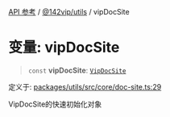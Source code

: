 [API 参考](../wiki/Home) / [@142vip/utils](../wiki/@142vip.utils) / vipDocSite

# 变量: vipDocSite

> `const` **vipDocSite**: [`VipDocSite`](../wiki/@142vip.utils.%E7%B1%BB.VipDocSite)

定义于: [packages/utils/src/core/doc-site.ts:29](https://github.com/142vip/core-x/blob/5281e59d2cdd2de59e1ea761d17ed7fe118d1e60/packages/utils/src/core/doc-site.ts#L29)

VipDocSite的快速初始化对象

